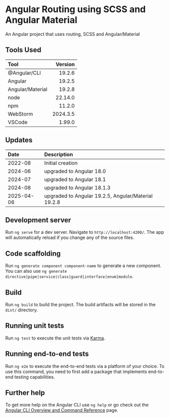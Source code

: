 # Angular Routing using SCSS and Angular Material
An Angular project that uses routing, SCSS and Angular/Material

## Tools Used

| Tool             |  Version |
|:-----------------|---------:|
| @Angular/CLI     |   19.2.6 |
| Angular          |   19.2.5 |
| Angular/Material |   19.2.8 |
| node             |  22.14.0 |
| npm              |   11.2.0 |
| WebStorm         | 2024.3.5 |
| VSCode           |   1.99.0 |

## Updates

| Date       | Description                                         |
|:-----------|:----------------------------------------------------|
| 2022-08    | Initial creation                                    |
| 2024-06    | upgraded to Angular 18.0                            |
| 2024-07    | upgraded to Angular 18.1                            |
| 2024-08    | upgraded to Angular 18.1.3                          |
| 2025-04-06 | upgraded to Angular 19.2.5, Angular/Material 19.2.8 |

## Development server

Run `ng serve` for a dev server. Navigate to `http://localhost:4200/`. The app will automatically reload if you change any of the source files.

## Code scaffolding

Run `ng generate component component-name` to generate a new component. You can also use `ng generate directive|pipe|service|class|guard|interface|enum|module`.

## Build

Run `ng build` to build the project. The build artifacts will be stored in the `dist/` directory.

## Running unit tests

Run `ng test` to execute the unit tests via [Karma](https://karma-runner.github.io).

## Running end-to-end tests

Run `ng e2e` to execute the end-to-end tests via a platform of your choice. To use this command, you need to first add a package that implements end-to-end testing capabilities.

## Further help

To get more help on the Angular CLI use `ng help` or go check out the [Angular CLI Overview and Command Reference](https://angular.io/cli) page.
